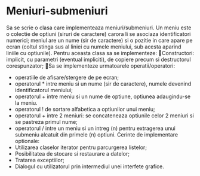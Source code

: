# Meniuri-submeniuri

Sa se scrie o clasa care implementeaza meniuri/submeniuri. Un meniu este o colectie de optiuni
(siruri de caractere) carora li se asociaza identificatori numerici; meniul are un nume (sir de
caractere) si o pozitie in care apare pe ecran (coltul stinga sus al liniei cu numele meniului, sub
acesta aparind liniile cu optiunile).
Pentru aceasta clasa sa se implementeze:
Constructori: implicit, cu parametri (eventual impliciti), de copiere precum si
destructorul corespunzator;
Sa se implementeze urmatoarele operatii/operatori:
- operatiile de afisare/stergere de pe ecran;
- operatorul * intre meniu si un nume (sir de caractere), numele devenind
identificatorul meniului;
- operatorul + intre meniu si un nume de optiune, optiunea adaugindu-se la meniu.
- operatorul ! de sortare alfabetica a optiunilor unui meniu;
- operatorul + intre 2 meniuri: se concateneaza optiunile celor 2 meniuri si se
pastreza primul nume;
- operatorul / intre un meniu si un intreg (n) pentru extragerea unui submeniu
alcatuit din primele (n) optiuni.
Cerinte de implementare optionale:
- Utilizarea claselor iterator pentru parcurgerea listelor;
- Posibilitatea de stocare si restaurare a datelor;
- Tratarea exceptiilor;
- Dialogul cu utilizatorul prin intermediul unei interfete grafice.
